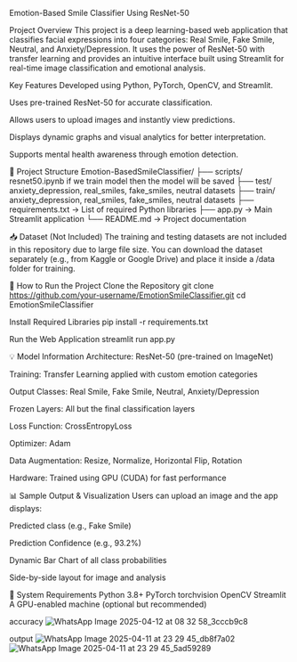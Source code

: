 Emotion-Based Smile Classifier Using ResNet-50


Project Overview
This project is a deep learning-based web application that classifies facial expressions into four categories: Real Smile, Fake Smile, Neutral, and Anxiety/Depression. It uses the power of ResNet-50 with transfer learning and provides an intuitive interface built using Streamlit for real-time image classification and emotional analysis.

Key Features
Developed using Python, PyTorch, OpenCV, and Streamlit.

Uses pre-trained ResNet-50 for accurate classification.

Allows users to upload images and instantly view predictions.

Displays dynamic graphs and visual analytics for better interpretation.

Supports mental health awareness through emotion detection.

📁 Project Structure
Emotion-BasedSmileClassifier/
├── scripts/ resnet50.ipynb if we train model then the model will be saved
├── test/ anxiety_depression, real_smiles, fake_smiles, neutral datasets
├── train/ anxiety_depression, real_smiles, fake_smiles, neutral datasets
├── requirements.txt → List of required Python libraries
├── app.py → Main Streamlit application
└── README.md → Project documentation

📥 Dataset (Not Included)
The training and testing datasets are not included in this repository due to large file size.
You can download the dataset separately (e.g., from Kaggle or Google Drive) and place it inside a /data folder for training.

🚀 How to Run the Project
Clone the Repository
git clone https://github.com/your-username/EmotionSmileClassifier.git
cd EmotionSmileClassifier

Install Required Libraries
pip install -r requirements.txt

Run the Web Application
streamlit run app.py

💡 Model Information
Architecture: ResNet-50 (pre-trained on ImageNet)

Training: Transfer Learning applied with custom emotion categories

Output Classes: Real Smile, Fake Smile, Neutral, Anxiety/Depression

Frozen Layers: All but the final classification layers

Loss Function: CrossEntropyLoss

Optimizer: Adam

Data Augmentation: Resize, Normalize, Horizontal Flip, Rotation

Hardware: Trained using GPU (CUDA) for fast performance

📊 Sample Output & Visualization
Users can upload an image and the app displays:

Predicted class (e.g., Fake Smile)

Prediction Confidence (e.g., 93.2%)

Dynamic Bar Chart of all class probabilities

Side-by-side layout for image and analysis

📌 System Requirements
Python 3.8+
PyTorch
torchvision
OpenCV
Streamlit
A GPU-enabled machine (optional but recommended)

accuracy
![WhatsApp Image 2025-04-12 at 08 32 58_3cccb9c8](https://github.com/user-attachments/assets/7fef9502-7928-4d59-af19-7b479dcbf505)


output
![WhatsApp Image 2025-04-11 at 23 29 45_db8f7a02](https://github.com/user-attachments/assets/81cf8f13-e80f-4938-aef9-2c3c070ad9d1)![WhatsApp Image 2025-04-11 at 23 29 45_5ad59289](https://github.com/user-attachments/assets/b0c72b81-13dc-4528-8d51-ac5c1f811f09)
